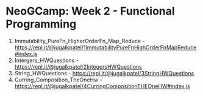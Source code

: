 # NeoGCamp: Week 2 - Functional Programming
1. Immutability_PureFn_HigherOrderFn_Map_Reduce - https://repl.it/@jugalkpatel/1ImmutabilityPureFnHighOrderFnMapReduce#index.js
2. Intergers_HWQuestions - https://repl.it/@jugalkpatel/2IntegersHWQuestions
3. String_HWQuestions - https://repl.it/@jugalkpatel/3StringHWQuestions
4. Curring_Composition_TheOneHw - https://repl.it/@jugalkpatel/4CurringCompositionTHEOneHW#index.js